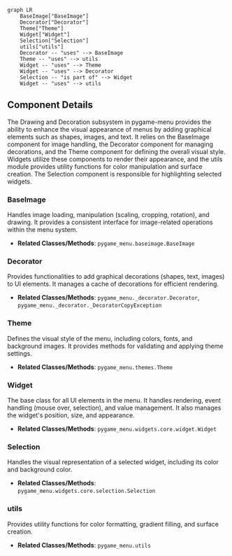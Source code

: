 ```mermaid
graph LR
    BaseImage["BaseImage"]
    Decorator["Decorator"]
    Theme["Theme"]
    Widget["Widget"]
    Selection["Selection"]
    utils["utils"]
    Decorator -- "uses" --> BaseImage
    Theme -- "uses" --> utils
    Widget -- "uses" --> Theme
    Widget -- "uses" --> Decorator
    Selection -- "is part of" --> Widget
    Widget -- "uses" --> utils
```

## Component Details

The Drawing and Decoration subsystem in pygame-menu provides the ability to enhance the visual appearance of menus by adding graphical elements such as shapes, images, and text. It relies on the BaseImage component for image handling, the Decorator component for managing decorations, and the Theme component for defining the overall visual style. Widgets utilize these components to render their appearance, and the utils module provides utility functions for color manipulation and surface creation. The Selection component is responsible for highlighting selected widgets.

### BaseImage
Handles image loading, manipulation (scaling, cropping, rotation), and drawing. It provides a consistent interface for image-related operations within the menu system.
- **Related Classes/Methods**: `pygame_menu.baseimage.BaseImage`

### Decorator
Provides functionalities to add graphical decorations (shapes, text, images) to UI elements. It manages a cache of decorations for efficient rendering.
- **Related Classes/Methods**: `pygame_menu._decorator.Decorator`, `pygame_menu._decorator._DecoratorCopyException`

### Theme
Defines the visual style of the menu, including colors, fonts, and background images. It provides methods for validating and applying theme settings.
- **Related Classes/Methods**: `pygame_menu.themes.Theme`

### Widget
The base class for all UI elements in the menu. It handles rendering, event handling (mouse over, selection), and value management. It also manages the widget's position, size, and appearance.
- **Related Classes/Methods**: `pygame_menu.widgets.core.widget.Widget`

### Selection
Handles the visual representation of a selected widget, including its color and background color.
- **Related Classes/Methods**: `pygame_menu.widgets.core.selection.Selection`

### utils
Provides utility functions for color formatting, gradient filling, and surface creation.
- **Related Classes/Methods**: `pygame_menu.utils`
